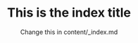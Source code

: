 ---
title: This is the index title
subtitle: Change this in content/_index.md
seo_title: The site

posts_section_heading: Recent Posts
projects_section_heading: Projects
---